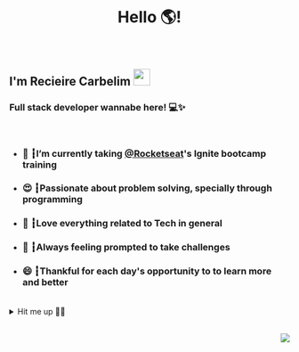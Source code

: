 <h1 align="center"> Hello 🌎!</h1>
</br>
<h2>I'm Recieire Carbelim <img src="https://media.giphy.com/media/hvRJCLFzcasrR4ia7z/giphy.gif" width="30px"/></h2>



<h3><strong>Full stack developer wannabe here! 💻✨</strong></h3>
</br>
<ul>
<li><h3>🚀 ┇I’m currently taking <a href="https://github.com/rocketseat" target="_blank">@Rocketseat</a>'s <strong>Ignite</strong> bootcamp training</h3></li>
<li><h3>😍 ┇Passionate about problem solving, specially through programming</h3></li>
<li><h3>🤖 ┇Love everything related to Tech in general</h3></li>
<li><h3>🔭 ┇Always feeling prompted to take challenges</h3></li>
<li><h3>😄 ┇Thankful for each day's opportunity to to learn more and better</h3></li>
</ul>
</br>
<details align="center">
  <summary align="left">Hit me up 🤜🤛</summary>
  <a href="https://www.linkedin.com/in/recieirecarbelim/" target="_blank"><img src="https://img.shields.io/badge/-Linkedin-blue?style=flat-square&logo=Linkedin&logoColor=white" /></a>
  <a href="https://www.instagram.com/recieirecarbelim/" target="_blank"><img src="https://img.shields.io/badge/Instagram-E4405F?style=flat-square&logo=instagram&logoColor=white" /></a>
  <a href="https://stackoverflow.com/users/15673229/recieire-carbelim" target="_blank"><img src="https://img.shields.io/badge/Stack_Overflow-FE7A16?style=flat-square&logo=stack-overflow&logoColor=white" /></a>
</details>
</br>
<p align="right"><img src="https://visitor-badge.glitch.me/badge?page_id=github/recieire" /></p>

<!--
**recieire/recieire** is a ✨ _special_ ✨ repository because its `README.md` (this file) appears on your GitHub profile.
<img src="" />

- 💬 Ask me about ...
- 📫 How to reach me: ...
- 😄 Pronouns: ...
- ⚡ Fun fact: ...
-->
